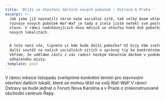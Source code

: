 ```yaml
---
title: 'Blíží se otevření dalších nových poboček - Ostrava & Praha '
excerpt: >-
  Jak jsme již naznačili skrze naše sociální sítě, tak velký boom ohledně
  rozvoje nových poboček Waf-Waf je tady a zcela jistě neřekl své poslední
  slovo. V rámci nadcházejících dvou měsíců se otevřou hned dvě pobočky na
  nových lokalitách. 


  A toto není vše, tipnete si kde bude další pobočka? Už brzy Vám zveřejníme
  další soutěž na našich sociálních sítích o správný tip ke konkrétnímu městu.
  Věříme, že uděláme části z vás radost hezkým Vánočním dárkem v podobě nově
  odhaleného místa. 
_template: post
---
```


V rámci měsíce listopadu zveřejníme konkrétní termín pro slavnostní otevření dalších lokalit, které se mohou těšit na svůj Waf-Waf! V rámci Ostravy se bude jednat o Forum Nova Karolina a v Praze o zrekonstruované obchodní centrum Řepy. 
